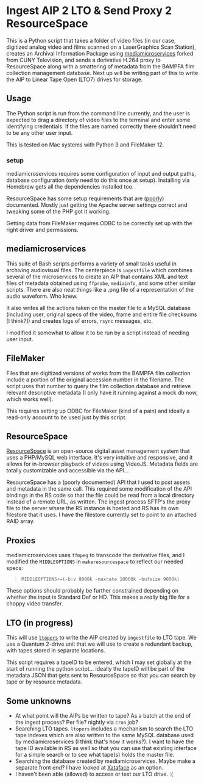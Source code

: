 # Ingest AIP 2 LTO & Send Proxy 2 ResourceSpace
This is a Python script that takes a folder of video files (in our case, digitized analog video and films scanned on a LaserGraphics Scan Station), creates an Archival Information Package using [mediamicroservices](https://github.com/BAM-PFA/mm) forked from CUNY Television, and sends a derivative H.264 proxy to ResourceSpace along with a smattering of metadata from the BAMPFA film collection management database. Next up will be writing part of this to write the AIP to Linear Tape Open (LTO7) drives for storage.

## Usage

The Python script is run from the command line currently, and the user is expected to drag a directory of video files to the terminal and enter some identifying credentials. If the files are named correctly there shouldn't need to be any other user input.

This is tested on Mac systems with Python 3 and FileMaker 12.

### setup

mediamicroservices requires some configuration of input and output paths, database configuration (only need to do this once at setup). Installing via Homebrew gets all the dependencies installed too.

ResourceSpace has some setup requirements that are [\(poorly\)](https://www.resourcespace.com/knowledge-base/systemadmin/install_macosx) documented. Mostly just getting the Apache server settings correct and tweaking some of the PHP got it working.

Getting data from FileMaker requires ODBC to be correctly set up with the right driver and permissions.


## mediamicroservices

This suite of Bash scripts performs a variety of small tasks useful in archiving audiovisual files. The centerpiece is `ingestfile` which combines several of the microservices to create an AIP that contains XML and text files of metadata obtained using `ffprobe`, `mediainfo`, and some other similar scripts. There are also neat things like a .png file of a representation of the audio waveform. Who knew.

It also writes all the actions taken on the master file to a MySQL database (including user, original specs of the video, frame and entire file checksums [I think?]) and creates logs of errors, `rsync` messages, etc.

I modified it somewhat to allow it to be run by a script instead of needing user input.


## FileMaker

Files that are digitized versions of works from the BAMPFA film collection include a portion of the original accession number in the filename. The script uses that number to query the film collection database and retrieve relevant descriptive metadata (I only have it running against a mock db now, which works well). 

This requires setting up ODBC for FileMaker (kind of a pain) and ideally a read-only account to be used just by this script.

## ResourceSpace

[ResourceSpace](https://www.resourcespace.com/) is an open-source digital asset management system that uses a PHP/MySQL web interface. It's very intuitive and responsive, and it allows for in-browser playback of videos using VideoJS. Metadata fields are totally customizable and accessible via the API... 

ResourceSpace has a (poorly documented) API that I used to post assets and metadata in the same call. This required some modification of the API bindings in the RS code so that the file could be read from a local directory instead of a remote URL, as written. The ingest process SFTP's the proxy file to the server where the RS instance is hosted and RS has its own filestore that it uses. I have the filestore currently set to point to an attached RAID array.

## Proxies

mediamicroservices uses `ffmpeg` to transcode the derivative files, and I modified the `MIDDLEOPTIONS` in `makeresourcespace` to reflect our needed specs:

> `MIDDLEOPTIONS+=(-b:v 8000k -maxrate 10000k -bufsize 9000k)`

These options should probably be further constrained depending on whether the input is Standard Def or HD. This makes a *really* big file for a choppy video transfer.

## LTO (in progress)

This will use [`ltopers`](https://github.com/amiaopensource/ltopers) to write the AIP created by `ingestfile` to LTO tape. We use a Quantum 2-drive unit that we will use to create a redundant backup, with tapes stored in separate locations.

This script requires a tapeID to be entered, which I may set globally at the start of running the python script... ideally the tapeID will be part of the metadata JSON that gets sent to ResourceSpace so that you can search by tape or by resource metadata.



## Some unknowns
* At what point will the AIPs be written to tape? As a batch at the end of the ingest process? Per file? nightly via `cron` job?
* Searching LTO tapes. `ltopers` includes a mechanism to search the LTO tape indexes which are also written to the same MySQL database used by mediamicroservices (I think that's how it works?). I want to have the tape ID available in RS as well so that you can use that existing interface for a simple search or to see what tape(s) holds the master file.
* Searching the database created by mediamicroservices. Maybe make a separate front end? I have looked at [Xataface](http://xataface.com/) as an option.
* I haven't been able (allowed) to access or test our LTO drive. :(